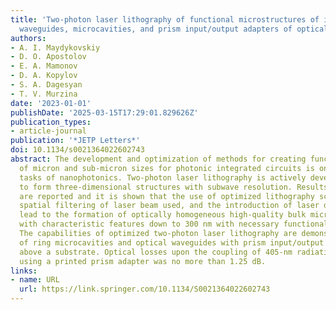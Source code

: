 ```yaml
---
title: 'Two-photon laser lithography of functional microstructures of integrated photonics:
  waveguides, microcavities, and prism input/output adapters of optical radiation'
authors:
- A. I. Maydykovskiy
- D. O. Apostolov
- E. A. Mamonov
- D. A. Kopylov
- S. A. Dagesyan
- T. V. Murzina
date: '2023-01-01'
publishDate: '2025-03-15T17:29:01.829626Z'
publication_types:
- article-journal
publication: '*JETP Letters*'
doi: 10.1134/s0021364022602743
abstract: The development and optimization of methods for creating functional elements
  of micron and sub-micron sizes for photonic integrated circuits is one of the main
  tasks of nanophotonics. Two-photon laser lithography is actively developing now
  to form three-dimensional structures with subwave resolution. Results of this development
  are reported and it is shown that the use of optimized lithography schemes, the
  spatial filtering of laser beam used, and the introduction of laser dyes into polymer
  lead to the formation of optically homogeneous high-quality bulk microstructures
  with characteristic features down to 300 nm with necessary functional properties.
  The capabilities of optimized two-photon laser lithography are demonstrated by examples
  of ring microcavities and optical waveguides with prism input/output adapters located
  above a substrate. Optical losses upon the coupling of 405-nm radiation into a waveguide
  using a printed prism adapter was no more than 1.25 dB.
links:
- name: URL
  url: https://link.springer.com/10.1134/S0021364022602743
---
```


